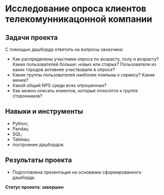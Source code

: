 # Исследование опроса клиентов телекомунникацонной компании

## Задачи проекта

С помощью дашборда ответить на вопросы заказчика:
- Как распределены участники опроса по возрасту, полу и возрасту? Каких пользователей больше: новых или старых? Пользователи из каких городов активнее участвовали в опросе?
- Какие группы пользователей наиболее лояльны к сервису? Какие менее?
- Какой общий NPS среди всех опрошенных?
- Как можно описать клиентов, которые относятся к группе cторонников?

## Навыки и инструменты
- Python;
- Pandas;
- SQL;
- Tableau;
- построение дашбордов.

## Результаты проекта
- Подготовлена презентация на основании сформированного дашборда.

**Статус проекта: завершен**





